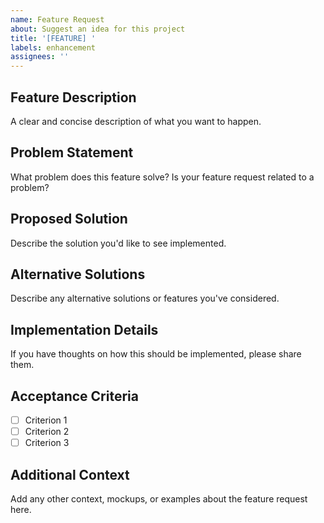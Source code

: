 ```yaml
---
name: Feature Request
about: Suggest an idea for this project
title: '[FEATURE] '
labels: enhancement
assignees: ''
---
```


## Feature Description
A clear and concise description of what you want to happen.

## Problem Statement
What problem does this feature solve? Is your feature request related to a problem?

## Proposed Solution
Describe the solution you'd like to see implemented.

## Alternative Solutions
Describe any alternative solutions or features you've considered.

## Implementation Details
If you have thoughts on how this should be implemented, please share them.

## Acceptance Criteria
- [ ] Criterion 1
- [ ] Criterion 2
- [ ] Criterion 3

## Additional Context
Add any other context, mockups, or examples about the feature request here.